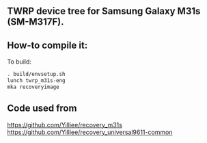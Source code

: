 ## TWRP device tree for Samsung Galaxy M31s (SM-M317F).

## How-to compile it:

To build:

```sh
. build/envsetup.sh
lunch twrp_m31s-eng
mka recoveryimage
```

## Code used from
https://github.com/Yilliee/recovery_m31s
https://github.com/Yilliee/recovery_universal9611-common
